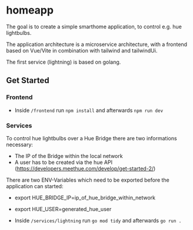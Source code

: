 # homeapp

The goal is to create a simple smarthome application, to control e.g. hue lightbulbs.

The application architecture is a microservice architecture, with a frontend based on Vue/Vite in combination with tailwind and tailwindUi. 

The first service (lightning) is based on golang. 

## Get Started
### Frontend

- Inside `/frontend` run `npm install` and afterwards `npm run dev`

### Services

 To control hue lightbulbs over a Hue Bridge there are two informations necessary:
 - The IP of the Bridge within the local network
 - A user has to be created via the hue API (https://developers.meethue.com/develop/get-started-2/)

There are two ENV-Variables which need to be exported before the application can started:
- export HUE_BRIDGE_IP=ip_of_hue_bridge_within_network
- export HUE_USER=generated_hue_user

- Inside `/services/lightning` run `go mod tidy` and afterwards `go run .`
